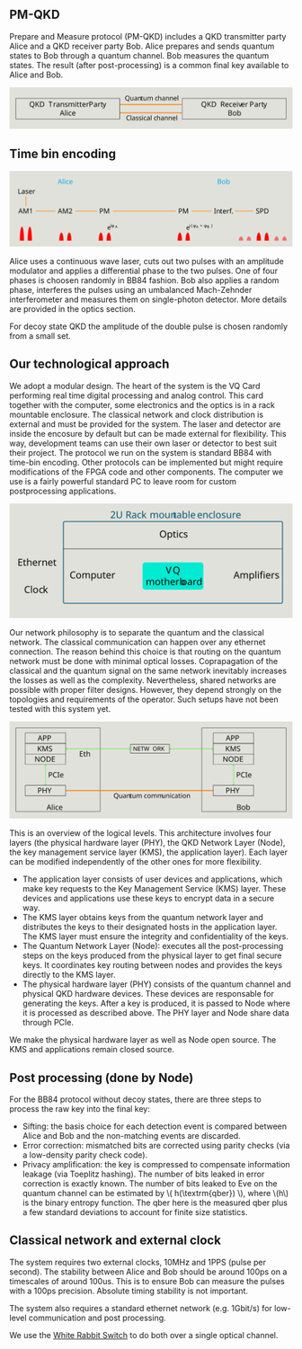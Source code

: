 ## PM-QKD

Prepare and Measure protocol (PM-QKD) includes a QKD transmitter party Alice and a QKD receiver party Bob. Alice prepares and sends quantum states to Bob through a quantum channel. Bob measures the quantum states. The result (after post-processing) is a common final key available to Alice and Bob.

![](pics/pm_qkd.svg)

## Time bin encoding

![](pics/encoding.svg)

Alice uses a continuous wave laser, cuts out two pulses with an amplitude modulator and applies a differential phase to the two pulses. One of four phases is choosen randomly in BB84 fashion. Bob also applies a random phase, interferes the pulses using an umbalanced Mach-Zehnder interferometer and measures them on single-photon detector. More details are provided in the optics section.

For decoy state QKD the amplitude of the double pulse is chosen randomly from a small set. 

## Our technological approach

We adopt a modular design. 
The heart of the system is the VQ Card performing real time digital processing and analog control. 
This card together with the computer, some electronics and the optics is in a rack mountable enclosure. 
The classical network and clock distribution is external and must be provided for the system. 
The laser and detector are inside the encosure by default but can be made external for flexibility. 
This way, development teams can use their own laser or detector to best suit their project. The protocol we run on the system is standard BB84 with time-bin encoding. 
Other protocols can be implemented but might require modifications of the FPGA code and other components. 
The computer we use is a fairly powerful standard PC to leave room for custom postprocessing applications.

![](pics/system.svg) 

Our network philosophy is to separate the quantum and the classical network. The classical communication can happen over any ethernet connection. The reason behind this choice is that routing on the quantum network must be done with minimal optical losses. 
Coprapagation of the classical and the quantum signal on the same network inevitably increases the losses as well as the complexity. Nevertheless, shared networks are possible with proper filter designs. However, they depend strongly on the topologies and requirements of the operator. Such setups have not been tested with this system yet. 


![](pics/overview.svg)

This is an overview of the logical levels. This architecture involves four layers (the physical hardware layer (PHY), the QKD Network Layer (Node), the key management service layer (KMS), the application layer). Each layer can be modified independently of the other ones for more flexibility. 

- The application layer consists of user devices and applications, which make key requests to the Key Management Service (KMS) layer. These devices and applications use these keys to encrypt data in a secure way. 
- The KMS layer obtains keys from the quantum network layer and distributes the keys to their designated hosts in  the application layer. The KMS layer must ensure the integrity and confidentiality of the keys.
- The Quantum Network Layer (Node): executes all the post-processing steps on the keys produced from the physical layer to get final secure keys. It coordinates key routing between nodes and provides the keys directly to the KMS layer. 
- The physical hardware layer (PHY) consists of the quantum channel and physical QKD hardware devices. These devices are responsable for generating the keys. After a key is produced, it is passed to Node where it is processed as described above. The PHY layer and Node share data through PCIe. 

We make the physical hardware layer as well as Node open source. The KMS and applications remain closed source. 

## Post processing (done by Node)

For the BB84 protocol without decoy states, there are three steps to process the raw key into the final key:

- Sifting: the basis choice for each detection event is compared between Alice and Bob and the non-matching events are discarded.
- Error correction: mismatched bits are corrected using parity checks (via a low-density parity check code).
- Privacy amplification: the key is compressed to compensate information leakage (via Toeplitz hashing). The number of bits leaked in error correction is exactly known. The number of bits leaked to Eve on the quantum channel can be estimated by \\( h(\textrm{qber}) \\), where \\(h\\) is the binary entropy function. The qber here is the measured qber plus a few standard deviations to account for finite size statistics. 


## Classical network and external clock

The system requires two external clocks, 10MHz and 1PPS (pulse per second). The stability between Alice and Bob should be around 100ps on a timescales of around 100us. This is to ensure Bob can measure the pulses with a 100ps precision. Absolute timing stability is not important.

The system also requires a standard ethernet network (e.g. 1Gbit/s) for low-level communication and post processing. 

We use the [White Rabbit Switch](https://safran-navigation-timing.com/solution/white-rabbit-solutions/) to do both over a single optical channel. 





